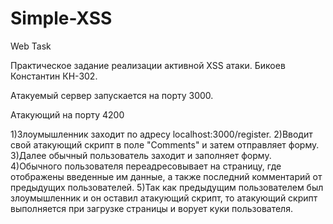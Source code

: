 # Simple-XSS
Web Task

Практическое задание реализации активной XSS атаки. Бикоев Константин КН-302.

Атакуемый сервер запускается на порту 3000.

Атакующий на порту 4200

1)Злоумышленник заходит по адресу localhost:3000/register.
2)Вводит свой атакующий скрипт в поле "Comments" и затем отправляет форму.
3)Далее обычный пользователь заходит и заполняет форму.
4)Обычного пользователя переадресовывает на страницу, где отображены введенные им данные, а также последний комментарий от предыдущих пользователей.
5)Так как предыдущим пользователем был злоумышленник и он оставил атакующий скрипт, то атакующий скрипт выполняется при загрузке страницы и ворует куки пользователя.
